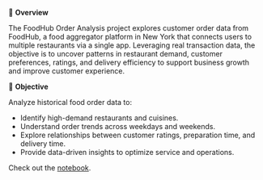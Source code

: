 📌 **Overview**

The FoodHub Order Analysis project explores customer order data from FoodHub, a food aggregator platform in New York that connects users to multiple restaurants via a single app. Leveraging real transaction data, the objective is to uncover patterns in restaurant demand, customer preferences, ratings, and delivery efficiency to support business growth and improve customer experience.

🎯 **Objective**

Analyze historical food order data to:
- Identify high-demand restaurants and cuisines.
- Understand order trends across weekdays and weekends.
- Explore relationships between customer ratings, preparation time, and delivery time.
- Provide data-driven insights to optimize service and operations.


Check out the [notebook](https://github.com/kachiann/FoodHub-Order-Analysis/blob/main/FDS_FoodHub_Project.ipynb).
